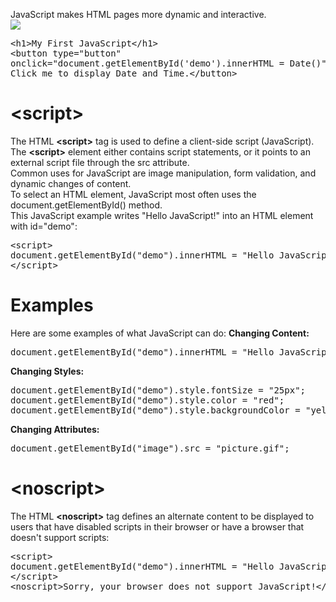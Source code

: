 JavaScript makes HTML pages more dynamic and interactive.
<br>
<img src="https://i.imgur.com/JA5GEIC.png">
<pre>
&lt;h1&gt;My First JavaScript&lt;/h1&gt;
&lt;button type="button"
onclick="document.getElementById('demo').innerHTML = Date()"&gt;
Click me to display Date and Time.&lt;/button&gt;
</pre>
<h1>&lt;script&gt;</h1>
The HTML <b>&lt;script&gt;</b> tag is used to define a client-side script (JavaScript).
<br>
The <b>&lt;script&gt;</b> element either contains script statements, or it points to an external script file through the src attribute.
<br>
Common uses for JavaScript are image manipulation, form validation, and dynamic changes of content.
<br>
To select an HTML element, JavaScript most often uses the document.getElementById() method.
<br>
This JavaScript example writes "Hello JavaScript!" into an HTML element with id="demo":
<pre>
&lt;script&gt;
document.getElementById("demo").innerHTML = "Hello JavaScript!";
&lt;/script&gt;
</pre>
<h1>Examples</h1>
Here are some examples of what JavaScript can do:
<b>Changing Content:</b>
<pre>document.getElementById("demo").innerHTML = "Hello JavaScript!";</pre>
<b>Changing Styles:</b>
<pre>
document.getElementById("demo").style.fontSize = "25px";
document.getElementById("demo").style.color = "red";
document.getElementById("demo").style.backgroundColor = "yellow";
</pre>
<b>Changing Attributes:</b>
<pre>document.getElementById("image").src = "picture.gif";</pre>
<h1>&lt;noscript&gt;</h1>
The HTML <b>&lt;noscript&gt;</b> tag defines an alternate content to be displayed to users that have disabled scripts in their browser or have a browser that doesn't support scripts:
<pre>
&lt;script&gt;
document.getElementById("demo").innerHTML = "Hello JavaScript!";
&lt;/script&gt;
&lt;noscript&gt;Sorry, your browser does not support JavaScript!&lt;/noscript&gt;
</pre>
